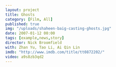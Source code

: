 ```yaml
---
layout: project
title: Ghosts
category: [Film, All]
published: true
img: "/uploads/shaheen-baig-casting-ghosts.jpg"
date: 2007-01-12 00:00
tags: [example,news,story]
director: Nick Broomfield
with: Zhan Yu, Tao Li, Ai Qin Lin
imdb: "http://www.imdb.com/title/tt0872202/"
video: a9s8zb3qd2
---
```



